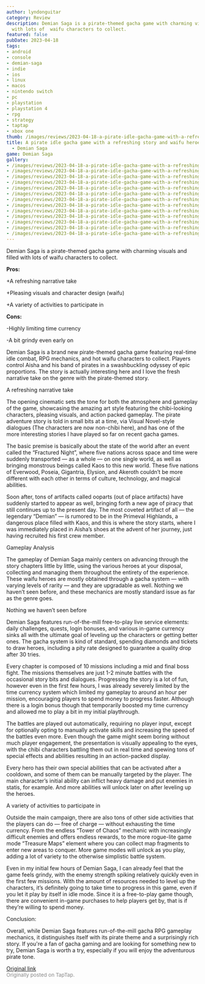 ```yaml
---
author: lyndonguitar
category: Review
description: Demian Saga is a pirate-themed gacha game with charming visuals and filled
  with lots of  waifu characters to collect.
featured: false
pubDate: 2023-04-18
tags:
- android
- console
- demian-saga
- indie
- ios
- linux
- macos
- nintendo switch
- pc
- playstation
- playstation 4
- rpg
- strategy
- taptap
- xbox one
thumb: /images/reviews/2023-04-18-a-pirate-idle-gacha-game-with-a-refreshing-story-and-waifu-heroes--full-review---demian-s-0.avif
title: A pirate idle gacha game with a refreshing story and waifu heroes | Full Review
  - Demian Saga
game: Demian Saga
gallery:
- /images/reviews/2023-04-18-a-pirate-idle-gacha-game-with-a-refreshing-story-and-waifu-heroes--full-review---demian-s-0.avif
- /images/reviews/2023-04-18-a-pirate-idle-gacha-game-with-a-refreshing-story-and-waifu-heroes--full-review---demian-s-1.avif
- /images/reviews/2023-04-18-a-pirate-idle-gacha-game-with-a-refreshing-story-and-waifu-heroes--full-review---demian-s-2.avif
- /images/reviews/2023-04-18-a-pirate-idle-gacha-game-with-a-refreshing-story-and-waifu-heroes--full-review---demian-s-3.avif
- /images/reviews/2023-04-18-a-pirate-idle-gacha-game-with-a-refreshing-story-and-waifu-heroes--full-review---demian-s-4.avif
- /images/reviews/2023-04-18-a-pirate-idle-gacha-game-with-a-refreshing-story-and-waifu-heroes--full-review---demian-s-5.avif
- /images/reviews/2023-04-18-a-pirate-idle-gacha-game-with-a-refreshing-story-and-waifu-heroes--full-review---demian-s-6.avif
- /images/reviews/2023-04-18-a-pirate-idle-gacha-game-with-a-refreshing-story-and-waifu-heroes--full-review---demian-s-7.avif
- /images/reviews/2023-04-18-a-pirate-idle-gacha-game-with-a-refreshing-story-and-waifu-heroes--full-review---demian-s-8.avif
- /images/reviews/2023-04-18-a-pirate-idle-gacha-game-with-a-refreshing-story-and-waifu-heroes--full-review---demian-s-9.avif
- /images/reviews/2023-04-18-a-pirate-idle-gacha-game-with-a-refreshing-story-and-waifu-heroes--full-review---demian-s-10.avif
- /images/reviews/2023-04-18-a-pirate-idle-gacha-game-with-a-refreshing-story-and-waifu-heroes--full-review---demian-s-11.avif
- /images/reviews/2023-04-18-a-pirate-idle-gacha-game-with-a-refreshing-story-and-waifu-heroes--full-review---demian-s-12.avif
---
```

Demian Saga is a pirate-themed gacha game with charming visuals and filled with lots of  waifu characters to collect.


**Pros:**


+A refreshing narrative take

+Pleasing visuals and character design (waifu)

+A variety of activities to participate in


**Cons:**


-Highly limiting time currency

-A bit grindy even early on

Demian Saga is a brand new pirate-themed gacha game featuring real-time idle combat, RPG mechanics, and hot waifu characters to collect. Players control Aisha and his band of pirates in a swashbuckling odyssey of epic proportions. The story is actually interesting here and I love the fresh narrative take on the genre with the pirate-themed story.

A refreshing narrative take

The opening cinematic sets the tone for both the atmosphere and gameplay of the game, showcasing the amazing art style featuring the chibi-looking characters, pleasing visuals, and action packed gameplay. The pirate adventure story is told in small bits at a time, via Visual Novel-style dialogues (The characters are now non-chibi here), and has one of the more interesting stories I have played so far on recent gacha games.

The basic premise is basically about the state of the world after an event called the “Fractured Night”, where five nations across space and time were suddenly transported — as a whole — on one single world, as well as bringing monstrous beings called Kaos to this new world. These five nations of Everwood, Poseia, Gigantria, Elysion, and Akeroth couldn’t be more different with each other in terms of culture, technology, and magical abilities.

Soon after, tons of artifacts called ooparts (out of place artifacts) have suddenly started to appear as well, bringing forth a new age of piracy that still continues up to the present day. The most coveted artifact of all — the legendary “Demian” — is rumored to be in the Primeval Highlands, a dangerous place filled with Kaos, and this is where the story starts, where I was immediately placed in Aisha’s shoes at the advent of her journey, just having recruited his first crew member.

Gameplay Analysis

The gameplay of Demian Saga mainly centers on advancing through the story chapters little by little, using the various heroes at your disposal, collecting and managing them throughout the entirety of the experience. These waifu heroes are mostly obtained through a gacha system — with varying levels of rarity — and they are upgradable as well. Nothing we haven’t seen before, and these mechanics are mostly standard issue as far as the genre goes.

Nothing we haven’t seen before

Demian Saga features run-of-the-mill free-to-play live service elements: daily challenges, quests, login bonuses, and various in-game currency sinks all with the ultimate goal of leveling up the characters or getting better ones. The gacha system is kind of standard, spending diamonds and tickets to draw heroes, including a pity rate designed to guarantee a quality drop after 30 tries.

Every chapter is composed of 10 missions including a mid and final boss fight. The missions themselves are just 1-2 minute battles with the occasional story bits and dialogues. Progressing the story is a lot of fun, however even in the first few hours, I was already severely limited by the time currency system which limited my gameplay to around an hour per mission, encouraging players to spend money to progress faster. Although there is a login bonus though that temporarily boosted my time currency and allowed me to play a bit in my initial playthrough.

The battles are played out automatically, requiring no player input, except for optionally opting to manually activate skills and increasing the speed of the battles even more. Even though the game might seem boring without much player engagement, the presentation is visually appealing to the eyes, with the chibi characters battling them out in real time and spewing tons of special effects and abilities resulting in an action-packed display.

Every hero has their own special abilities that can be activated after a cooldown, and some of them can be manually targeted by the player. The main character’s initial ability can inflict heavy damage and put enemies in statis, for example. And more abilities will unlock later on after leveling up the heroes.

A variety of activities to participate in

Outside the main campaign, there are also tons of other side activities that the players can do — free of charge — without exhausting the time currency. From the endless “Tower of Chaos” mechanic with increasingly difficult enemies and offers endless rewards, to the more rogue-lite game mode “Treasure Maps” element where you can collect map fragments to enter new areas to conquer. More game modes will unlock as you play, adding a lot of variety to the otherwise simplistic battle system.

Even in my initial few hours of Demian Saga, I can already feel that the game feels grindy, with the enemy strength spiking relatively quickly even in the first few missions. With the amount of resources needed to level up the characters, it’s definitely going to take time to progress in this game, even if you let it play by itself in idle mode. Since it is a free-to-play game though, there are convenient in-game purchases to help players get by, that is if they’re willing to spend money.

Conclusion:

Overall, while Demian Saga features run-of-the-mill gacha RPG gameplay mechanics, it distinguishes itself with its pirate theme and a surprisingly rich story. If you're a fan of gacha gaming and are looking for something new to try, Demian Saga is worth a try, especially if you will enjoy the adventurous pirate tone.

[Original link](https://www.taptap.io/post/5158604)<br><span style="font-size: 0.95em; color: #888;">Originally posted on TapTap.</span>